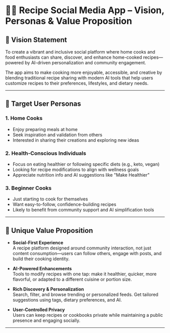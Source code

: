 # 🧑‍🍳 Recipe Social Media App – Vision, Personas & Value Proposition

## 📌 Vision Statement

To create a vibrant and inclusive social platform where home cooks and food enthusiasts can share, discover, and enhance home-cooked recipes—powered by AI-driven personalization and community engagement.

The app aims to make cooking more enjoyable, accessible, and creative by blending traditional recipe sharing with modern AI tools that help users customize recipes to their preferences, lifestyles, and dietary needs.

---

## 👥 Target User Personas

### 1. **Home Cooks**
- Enjoy preparing meals at home
- Seek inspiration and validation from others
- Interested in sharing their creations and exploring new ideas

### 2. **Health-Conscious Individuals**
- Focus on eating healthier or following specific diets (e.g., keto, vegan)
- Looking for recipe modifications to align with wellness goals
- Appreciate nutrition info and AI suggestions like "Make Healthier"

### 3. **Beginner Cooks**
- Just starting to cook for themselves
- Want easy-to-follow, confidence-building recipes
- Likely to benefit from community support and AI simplification tools

---

## 🌟 Unique Value Proposition

- **Social-First Experience**  
  A recipe platform designed around community interaction, not just content consumption—users can follow others, engage with posts, and build their cooking identity.

- **AI-Powered Enhancements**  
  Tools to modify recipes with one tap: make it healthier, quicker, more flavorful, or adapted to a different cuisine or portion size.

- **Rich Discovery & Personalization**  
  Search, filter, and browse trending or personalized feeds. Get tailored suggestions using tags, dietary preferences, and AI.

- **User-Controlled Privacy**  
  Users can keep recipes or cookbooks private while maintaining a public presence and engaging socially.

---

